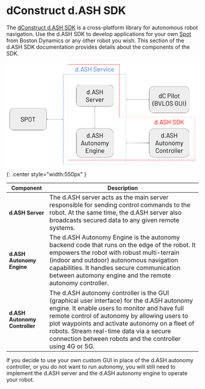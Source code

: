 # dConstruct d.ASH SDK

The [dConstruct d.ASH SDK](https://www.dconstruct.co/dash-sdk-features) is a cross-platform library for autonomous robot navigation. Use the d.ASH SDK to develop applications for your own [Spot](https://www.bostondynamics.com/spot) from Boston Dynamics or any other robot you wish. This section of the d.ASH SDK documentation provides details about the components of the SDK.

![Screenshot](img/diagram.png){: .center style="width:550px" }

| Component | Description |
| ------- | ------- |
|  **d.ASH Server** | <font size="3"> The d.ASH server acts as the main server responsible for sending control commands to the robot. At the same time, the d.ASH server also broadcasts secured data to any given remote systems.|
|  **d.ASH Autonomy Engine** | <font size="3"> The d.ASH Autonomy Engine is the autonomy backend code that runs on the edge of the robot. It empowers the robot with robust multi-terrain (indoor and outdoor) autonomous navigation capabilities. It handles secure communication between automony engine and the remote autonomy controller. |
| **d.ASH Autonomy Controller** | <font size="3"> The d.ASH autonomy controller is the GUI (graphical user interface) for the d.ASH autonomy engine. It enable users to monitor and have full remote control of autonomy by allowing users to plot waypoints and activate autonomy on a fleet of robots. Stream real-time data via a secure connection between robots and the controller using 4G or 5G. |


If you decide to use your own custom GUI in place of the d.ASH autonomy controller, or you do not want to run autonomy, you will still need to implement the d.ASH server and the d.ASH autonomy engine to operate your robot. 
